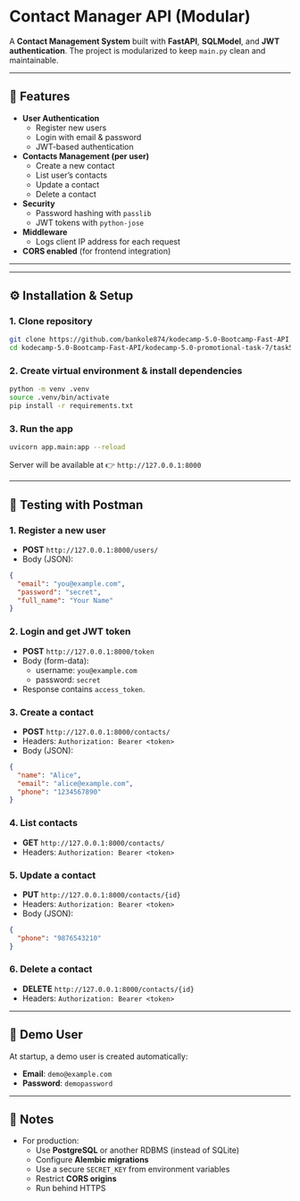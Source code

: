 # Contact Manager API (Modular)

A **Contact Management System** built with **FastAPI**, **SQLModel**, and **JWT authentication**. The project is modularized to keep `main.py` clean and maintainable.

---

## 🚀 Features
- **User Authentication**
  - Register new users
  - Login with email & password
  - JWT-based authentication
- **Contacts Management (per user)**
  - Create a new contact
  - List user’s contacts
  - Update a contact
  - Delete a contact
- **Security**
  - Password hashing with `passlib`
  - JWT tokens with `python-jose`
- **Middleware**
  - Logs client IP address for each request
- **CORS enabled** (for frontend integration)

---


---

## ⚙️ Installation & Setup

### 1. Clone repository
```bash
git clone https://github.com/bankole874/kodecamp-5.0-Bootcamp-Fast-API.git
cd kodecamp-5.0-Bootcamp-Fast-API/kodecamp-5.0-promotional-task-7/task5-Contact_Manager_API/

```

### 2. Create virtual environment & install dependencies
```bash
python -m venv .venv
source .venv/bin/activate
pip install -r requirements.txt
```

### 3. Run the app
```bash
uvicorn app.main:app --reload
```
Server will be available at 👉 `http://127.0.0.1:8000`

---

## 🧪 Testing with Postman

### 1. Register a new user
- **POST** `http://127.0.0.1:8000/users/`
- Body (JSON):
```json
{
  "email": "you@example.com",
  "password": "secret",
  "full_name": "Your Name"
}
```

### 2. Login and get JWT token
- **POST** `http://127.0.0.1:8000/token`
- Body (form-data):
  - username: `you@example.com`
  - password: `secret`
- Response contains `access_token`.

### 3. Create a contact
- **POST** `http://127.0.0.1:8000/contacts/`
- Headers: `Authorization: Bearer <token>`
- Body (JSON):
```json
{
  "name": "Alice",
  "email": "alice@example.com",
  "phone": "1234567890"
}
```

### 4. List contacts
- **GET** `http://127.0.0.1:8000/contacts/`
- Headers: `Authorization: Bearer <token>`

### 5. Update a contact
- **PUT** `http://127.0.0.1:8000/contacts/{id}`
- Headers: `Authorization: Bearer <token>`
- Body (JSON):
```json
{
  "phone": "9876543210"
}
```

### 6. Delete a contact
- **DELETE** `http://127.0.0.1:8000/contacts/{id}`
- Headers: `Authorization: Bearer <token>`

---

## 🔐 Demo User
At startup, a demo user is created automatically:
- **Email**: `demo@example.com`
- **Password**: `demopassword`

---

## 📌 Notes
- For production:
  - Use **PostgreSQL** or another RDBMS (instead of SQLite)
  - Configure **Alembic migrations**
  - Use a secure `SECRET_KEY` from environment variables
  - Restrict **CORS origins**
  - Run behind HTTPS
